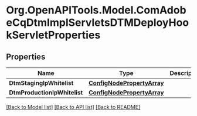 # Org.OpenAPITools.Model.ComAdobeCqDtmImplServletsDTMDeployHookServletProperties
## Properties

Name | Type | Description | Notes
------------ | ------------- | ------------- | -------------
**DtmStagingIpWhitelist** | [**ConfigNodePropertyArray**](ConfigNodePropertyArray.md) |  | [optional] 
**DtmProductionIpWhitelist** | [**ConfigNodePropertyArray**](ConfigNodePropertyArray.md) |  | [optional] 

[[Back to Model list]](../README.md#documentation-for-models) [[Back to API list]](../README.md#documentation-for-api-endpoints) [[Back to README]](../README.md)

